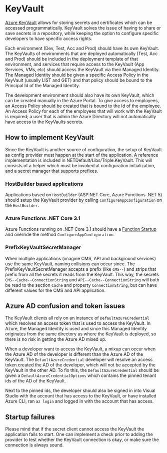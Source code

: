 # KeyVault

[Azure KeyVault](https://azure.microsoft.com/en-us/services/key-vault/#product-overview) allows for storing secrets and certificates which can be accessed programmatically. KeyVault solves the issue of having to share or save secrets in a repository, while keeping the option to configure specific developers to have specific access rights.

Each environment (Dev, Test, Acc and Prod) should have its own KeyVault. The KeyVaults of environments that are deployed automatically (Test, Acc and Prod) should be included in the deployment template of that environment, and services that require access to the KeyVault (App Services, VMs, etc) should access the KeyVault via their Managed Identity. The Managed Identity should be given a specific Access Policy in the KeyVault (usually LIST and GET) and that policy should be bound to the Principal Id of the Managed Identity.

The development environment should also have its own KeyVault, which can be created manually in the Azure Portal. To give access to employees, an Access Policy should be created that is bound to the Id of the employee. An Access Policy for each of the employees that will work with the KeyVault is required; a user that is admin the Azure Directory will not automatically have access to the KeyVaults secrets.

## How to implement KeyVault

Since the KeyVault is another source of configuration, the setup of KeyVault as config provider must happen at the start of the application. A reference implementation is included in NETDefault/Libs/Triple.KeyVault. This will consists of a helper which must be invoked at configuration initialization, and a secret manager that supports prefixes.

### HostBuilder based applications

Applications based on `HostBuilder` (ASP.NET Core, Azure Functions .NET 5) should setup the KeyVault provider by calling `ConfigureAppConfiguration` on the `HostBuilder`.

### Azure Functions .NET Core 3.1

Azure Functions running on .NET Core 3.1 should have a [Function Startup](https://docs.microsoft.com/en-us/azure/azure-functions/functions-dotnet-dependency-injection) and override the method `ConfigureAppConfiguration`. 

### PrefixKeyVaultSecretManager

When multiple applications (imagine CMS, API and background services) use the same KeyVault, naming collisions can occur since. The PrefixKeyVaultSecretManager accepts a prefix (like `CMS--`) and strips that prefix from all the secrets it reads from the KeyVault. This way, the secrets `CMS--Cache--ConnectionString` and `API--Cache--ConnectionString` will both be read to the section `Cache` and property `ConnectionString`, but can have different values for the CMS and API application.

## Azure AD confusion and token issues

The KeyVault clients all rely on an instance of `DefaultAzureCredential` which resolves an access token that is used to access the KeyVault. In Azure, the Managed Identity is used and since this Managed Identity originates from the same directory as where the KeyVault is deployed, so there is no risk in getting the Azure AD mixed up.

When a developer want to access the KeyVault, a mixup can occur when the Azure AD of the developer is different than the Azure AD of the KeyVault. The `DefaultAzureCredential` developer will resolve an access token created the AD of the developer, which will not be accepted by the KeyVault in the other AD. To fix this, the `DefaultAzureCredential` should be given a `DefaultAzureCredentialOptions` which contains the pinned tenant ids of the AD of the KeyVault.

Next to the pinned ids, the developer should also be signed in into Visual Studio with the account that has access to the KeyVault, or have installed Azure CLI, ran `az login` and logged in with the account that has access.

## Startup failures

Please mind that if the secret client cannot access the KeyVault the application fails to start. One can implement a check prior to adding the provider to test whether the KeyVault connection is okay, or make sure the connection is always sound.
